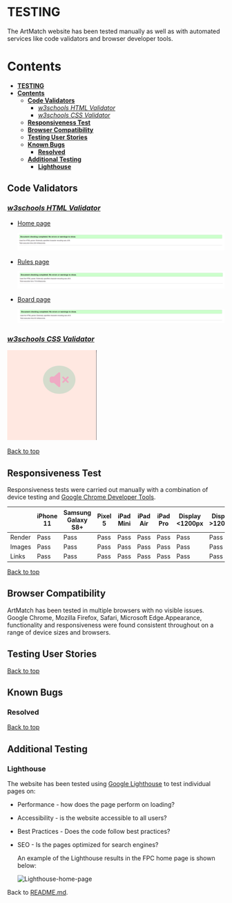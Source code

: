 # **TESTING**

The ArtMatch website has been tested manually as well as with automated services like code validators and browser developer tools.

# **Contents**

- [**TESTING**](#testing)
- [**Contents**](#contents)
  - [**Code Validators**](#code-validators)
    - [*w3schools HTML Validator*](#w3schools-html-validator)
    - [*w3schools CSS Validator*](#w3schools-css-validator)
  - [**Responsiveness Test**](#responsiveness-test)
  - [**Browser Compatibility**](#browser-compatibility)
  - [**Testing User Stories**](#testing-user-stories)
  - [**Known Bugs**](#known-bugs)
    - [**Resolved**](#resolved)
  - [**Additional Testing**](#additional-testing)
    - [**Lighthouse**](#lighthouse)
  
## **Code Validators**

### *[w3schools HTML Validator](https://validator.w3.org)*

- [Home page](https://sergpapa.github.io/Art-match/)
  
  ![Home-page-validator](assets/images/for-testing/home-page-html-validator.png)

- [Rules page](https://sergpapa.github.io/Art-match/rules.html)
  
  ![Rules-page-validator](assets/images/for-testing/rules-page-html-validator.png)

- [Board page](https://sergpapa.github.io/Art-match/board.html)
  
  ![Board-page-validator](assets/images/for-testing/board-page-html-validator.png)

### *[w3schools CSS Validator](https://jigsaw.w3.org/css-validator/)*

![css-validator](assets/images/for-readme/sound-toggler.png)

[Back to top](#contents)

## **Responsiveness Test**

Responsiveness tests were carried out manually with a combination of device testing and [Google Chrome Developer Tools](https://developer.chrome.com/docs/devtools/).

|         |**iPhone 11**|**Samsung Galaxy S8+**| **Pixel 5**|**iPad Mini**|**iPad Air**|**iPad Pro**|**Display <1200px**|**Display >1200px**|
|---------|-------------|----------------------|------------|-------------|------------|------------|-------------------|-------------------|
|  Render |   Pass      |       Pass           |  Pass      |    Pass     |   Pass     |  Pass      | Pass              |      Pass         |
|  Images |   Pass      |       Pass           |  Pass      |    Pass     |   Pass     |  Pass      | Pass              |      Pass         |
|  Links  |   Pass      |       Pass           |  Pass      |    Pass     |   Pass     |  Pass      | Pass              |      Pass         |

[Back to top](#contents)

## **Browser Compatibility**

ArtMatch has been tested in multiple browsers with no visible issues. Google Chrome, Mozilla Firefox, Safari, Microsoft Edge.Appearance, functionality and responsiveness were found consistent throughout on a range of device sizes and browsers.

## **Testing User Stories**


[Back to top](#contents)

## **Known Bugs**

### **Resolved**

[Back to top](#contents)

## **Additional Testing**

### **Lighthouse**

The website has been tested using [Google Lighthouse](https://developer.chrome.com/docs/lighthouse/overview/) to test individual pages on:

- Performance - how does the page perform on loading?
- Accessibility - is the website accessible to all users?
- Best Practices - Does the code follow best practices?
- SEO - Is the pages optimized for search engines?
  
  An example of the Lighthouse results in the FPC home page is shown below:

  ![Lighthouse-home-page]()

Back to [README.md](./README.md#testing).